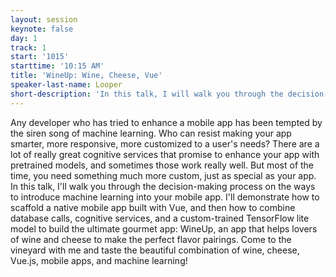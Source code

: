 ```yaml
---
layout: session
keynote: false
day: 1
track: 1
start: '1015'
starttime: '10:15 AM'
title: 'WineUp: Wine, Cheese, Vue'
speaker-last-name: Looper
short-description: 'In this talk, I will walk you through the decision-making process on the ways to introduce machine learning into your mobile app. I will demonstrate how to scaffold a native mobile app built with Vue, and then how to combine database calls, cognitive services, and a custom-trained TensorFlow lite model to build the ultimate gourmet app.'
---
```


Any developer who has tried to enhance a mobile app has been tempted by the siren song of machine learning. Who can resist making your app smarter, more responsive, more customized to a user's needs? There are a lot of really great cognitive services that promise to enhance your app with pretrained models, and sometimes those work really well. But most of the time, you need something much more custom, just as special as your app. In this talk, I'll walk you through the decision-making process on the ways to introduce machine learning into your mobile app. I'll demonstrate how to scaffold a native mobile app built with Vue, and then how to combine database calls, cognitive services, and a custom-trained TensorFlow lite model to build the ultimate gourmet app: WineUp, an app that helps lovers of wine and cheese to make the perfect flavor pairings. Come to the vineyard with me and taste the beautiful combination of wine, cheese, Vue.js, mobile apps, and machine learning!
